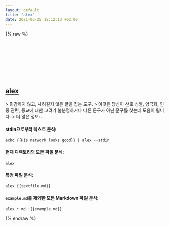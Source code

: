 ```yaml
---
layout: default
title: "alex"
date: 2021-06-25 18:12:13 +02:00
---
```

{% raw %}
<h2 id="alex">
  <a href="/ko/common/alex.html">alex</a> <a href="#alex"><svg class="icon">
    <use href="/assets/images/unicode_sprite.svg#link" />
  </svg></a>
</h2>
> 민감하지 않고, 사려깊지 않은 글을 잡는 도구.
> 이것은 당신이 선호 성별, 양극화, 인종 관련, 종교에 대한 고려가 불분명하거나 다른 문구가 아닌 문구를 찾는데 도움이 됩니다.
> 더 많은 정보: <https://github.com/get-alex/alex>.

#### stdin으로부터 텍스트 분석:
```shell
echo {{His network looks good}} | alex --stdin
```
#### 현재 디렉토리의 모든 파일 분석:
```shell
alex
```
#### 특정 파일 분석:
```shell
alex {{textfile.md}}
```
#### `example.md`를 제외한 모든 Markdown 파일 분석:
```shell
alex *.md !{{example.md}}
```
{% endraw %}